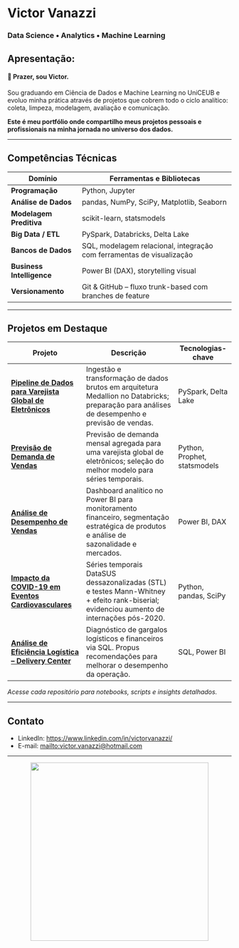 # Victor Vanazzi  
### Data Science • Analytics • Machine Learning




## Apresentação:

#### 👋 Prazer, sou Victor.
Sou graduando em Ciência de Dados e Machine Learning no UniCEUB e evoluo minha prática através de projetos que cobrem todo o ciclo analítico: coleta, limpeza, modelagem, avaliação e comunicação.

**Este é meu portfólio onde compartilho meus projetos pessoais e profissionais na minha jornada no universo dos dados.**

---
## Competências Técnicas

| Domínio | Ferramentas e Bibliotecas |
|---------|---------------------------|
| **Programação** | Python, Jupyter|
| **Análise de Dados** | pandas, NumPy, SciPy, Matplotlib, Seaborn |
| **Modelagem Preditiva** | scikit-learn, statsmodels |
| **Big Data / ETL** | PySpark, Databricks, Delta Lake |
| **Bancos de Dados** | SQL, modelagem relacional, integração com ferramentas de visualização |
| **Business Intelligence** | Power BI (DAX), storytelling visual |
| **Versionamento** | Git & GitHub – fluxo trunk-based com branches de feature |

---

## Projetos em Destaque

| Projeto | Descrição | Tecnologias-chave |
|---------|-----------|-------------------|
| [**Pipeline de Dados para Varejista Global de Eletrônicos**](https://github.com/victorvanazzi/core-data-pipeline) | Ingestão e transformação de dados brutos em arquitetura Medallion no Databricks; preparação para análises de desempenho e previsão de vendas. | PySpark, Delta Lake |
| [**Previsão de Demanda de Vendas**](https://github.com/victorvanazzi/sales-demand-forecasting) | Previsão de demanda mensal agregada para uma varejista global de eletrônicos; seleção do melhor modelo para séries temporais. | Python, Prophet, statsmodels |
| [**Análise de Desempenho de Vendas**](https://github.com/victorvanazzi/sales-performance-bi) | Dashboard analítico no Power BI para monitoramento financeiro, segmentação estratégica de produtos e análise de sazonalidade e mercados. | Power BI, DAX |
| [**Impacto da COVID-19 em Eventos Cardiovasculares**](https://github.com/victorvanazzi/impacto-covid-eventos-cardiovasculares/) | Séries temporais DataSUS dessazonalizadas (STL) e testes Mann-Whitney + efeito rank-biserial; evidenciou aumento de internações pós-2020. | Python, pandas, SciPy |
| [**Análise de Eficiência Logística – Delivery Center**](https://github.com/victorvanazzi/analise-sql-case-delivery/) | Diagnóstico de gargalos logísticos e financeiros via SQL. Propus recomendações para melhorar o desempenho da operação. | SQL, Power BI |

_Acesse cada repositório para notebooks, scripts e insights detalhados._

---

## Contato

- LinkedIn: <https://www.linkedin.com/in/victorvanazzi/>
- E-mail: <mailto:victor.vanazzi@hotmail.com>

---

<p align="center">
  <img src="https://github.com/user-attachments/assets/2eddf6b2-80ce-4635-b878-cbb428e0c660" width="400"/>
</p>
